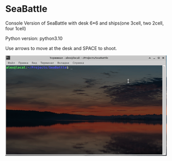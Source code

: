 # SeaBattle
Console Version of SeaBattle with desk 6*6 and ships(one 3cell, two 2cell, four 1cell)

Python version: python3.10
 
 Use arrows to move at the desk and SPACE to shoot.

![](https://github.com/Nobirs/SeaBattle/blob/master/SeaBattle.gif)
